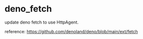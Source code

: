 # deno_fetch

update deno fetch to use HttpAgent. 

reference: https://github.com/denoland/deno/blob/main/ext/fetch
